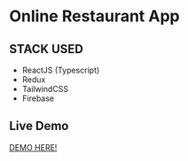 #  Online Restaurant App

## STACK USED

- ReactJS (Typescript)
- Redux
- TailwindCSS
- Firebase

## Live Demo

<a href = "https://zaiqa-restaurant-maanilverma.netlify.app" >DEMO HERE!<a/>
